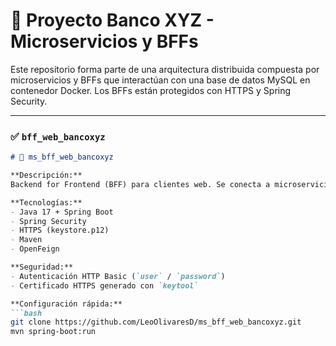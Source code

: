 # 🏦 Proyecto Banco XYZ - Microservicios y BFFs

Este repositorio forma parte de una arquitectura distribuida compuesta por microservicios y BFFs que interactúan con una base de datos MySQL en contenedor Docker. Los BFFs están protegidos con HTTPS y Spring Security.

---

### ✅ `bff_web_bancoxyz`

```markdown
# 📁 ms_bff_web_bancoxyz

**Descripción:**  
Backend for Frontend (BFF) para clientes web. Se conecta a microservicios mediante REST y está protegido con HTTPS y Spring Security.

**Tecnologías:**  
- Java 17 + Spring Boot  
- Spring Security  
- HTTPS (keystore.p12)  
- Maven
- OpenFeign

**Seguridad:**  
- Autenticación HTTP Basic (`user` / `password`)  
- Certificado HTTPS generado con `keytool`

**Configuración rápida:**
```bash
git clone https://github.com/LeoOlivaresD/ms_bff_web_bancoxyz.git
mvn spring-boot:run
